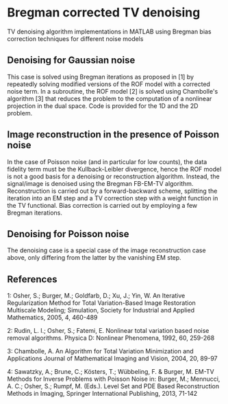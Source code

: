 # Bregman corrected TV denoising 
TV denoising algorithm implementations in MATLAB using Bregman bias correction techniques for different noise models

## Denoising for Gaussian noise
This case is solved using Bregman iterations as proposed in [1] by repeatedly solving modified versions of the ROF model with a corrected noise term.
In a subroutine, the ROF model [2] is solved using Chambolle's algorithm [3] that reduces the problem to the computation of a nonlinear projection in the dual space. Code is provided for the 1D and the 2D problem.

## Image reconstruction in the presence of Poisson noise
In the case of Poisson noise (and in particular for low counts), the data fidelity term must be the Kullback-Leibler divergence, hence the ROF model is not a good basis for a denoising or reconstruction algorithm. Instead, the signal/image is denoised using the Bregman FB-EM-TV algorithm. Reconstruction is carried out by a forward-backward scheme, splitting the iteration into an EM step and a TV correction step with a weight function in the TV functional. Bias correction is carried out by employing a few Bregman iterations.

## Denoising for Poisson noise
The denoising case is a special case of the image reconstruction case above, only differing from the latter by the vanishing EM step.


## References
1: Osher, S.; Burger, M.; Goldfarb, D.; Xu, J.; Yin, W. An Iterative Regularization Method for Total Variation-Based Image Restoration 
Multiscale Modeling; Simulation, Society for Industrial and Applied Mathematics, 2005, 4, 460-489 

2: Rudin, L. I.; Osher, S.; Fatemi, E. Nonlinear total variation based noise removal algorithms. 
Physica D: Nonlinear Phenomena, 1992, 60, 259-268 

3: Chambolle, A. An Algorithm for Total Variation Minimization and Applications
Journal of Mathematical Imaging and Vision, 2004, 20, 89-97 

4: Sawatzky, A.; Brune, C.; Kösters, T.; Wübbeling, F. &amp; Burger, M. EM-TV Methods for Inverse Problems with Poisson Noise
in: Burger, M.; Mennucci, A. C.; Osher, S.; Rumpf, M. (Eds.). Level Set and PDE Based Reconstruction Methods in Imaging, 
Springer International Publishing, 2013, 71-142 
